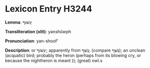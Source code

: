 # Lexicon Entry H3244

**Lemma**: יַנְשׁוּף

**Transliteration (xlit)**: yanshûwph

**Pronunciation**: yan-shoof'

**Description**:
or יַנְשׁוֹף; apparently from נָשַׁף; (compare נֶשֶׁף); an unclean (acquatic) bird; probably the heron (perhaps from its blowing cry, or because the nightheron is meant )); (great) owl.s
